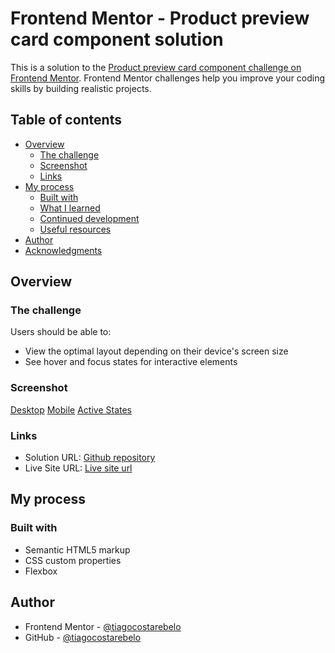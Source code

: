 # Frontend Mentor - Product preview card component solution

This is a solution to the [Product preview card component challenge on Frontend Mentor](https://www.frontendmentor.io/challenges/product-preview-card-component-GO7UmttRfa). Frontend Mentor challenges help you improve your coding skills by building realistic projects. 

## Table of contents

- [Overview](#overview)
  - [The challenge](#the-challenge)
  - [Screenshot](#screenshot)
  - [Links](#links)
- [My process](#my-process)
  - [Built with](#built-with)
  - [What I learned](#what-i-learned)
  - [Continued development](#continued-development)
  - [Useful resources](#useful-resources)
- [Author](#author)
- [Acknowledgments](#acknowledgments)


## Overview

### The challenge

Users should be able to:

- View the optimal layout depending on their device's screen size
- See hover and focus states for interactive elements

### Screenshot

[Desktop](./screenshots/desktop.png)
[Mobile](./screenshots/mobile.png)
[Active States](./screenshots/active-states.png)


### Links

- Solution URL: [Github repository](https://your-solution-url.com)
- Live Site URL: [Live site url](https://magical-sherbet-515718.netlify.app/)

## My process

### Built with

- Semantic HTML5 markup
- CSS custom properties
- Flexbox

## Author

- Frontend Mentor - [@tiagocostarebelo](https://www.frontendmentor.io/profile/tiagocostarebelo)
- GitHub - [@tiagocostarebelo](https://www.github.com/tiagocostarebelo)



